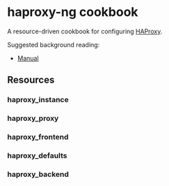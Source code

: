 # haproxy-ng cookbook

A resource-driven cookbook for configuring [HAProxy](http://www.haproxy.org/).

Suggested background reading:
- [Manual](http://cbonte.github.io/haproxy-dconv/configuration-1.5.html)

## Resources

### haproxy_instance

### haproxy_proxy

### haproxy_frontend

### haproxy_defaults

### haproxy_backend
